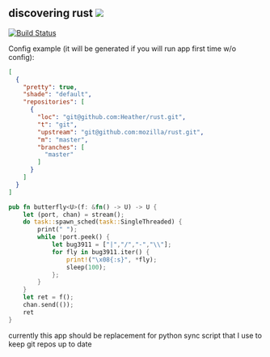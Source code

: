 discovering rust ![](http://img0.joyreactor.cc/pics/post/Dota-2-%D1%84%D1%8D%D0%BD%D0%B4%D0%BE%D0%BC%D1%8B-mirana-%D0%BF%D0%B5%D1%81%D0%BE%D1%87%D0%BD%D0%B8%D1%86%D0%B0-810820.png)
--------------------

[![Build Status](https://travis-ci.org/Heather/Mirana.png?branch=master)](https://travis-ci.org/Heather/Mirana)

Config example (it will be generated if you will run app first time w/o config):

``` json
[
  {
    "pretty": true,
    "shade": "default",
    "repositories": [
      {
        "loc": "git@github.com:Heather/rust.git",
        "t": "git",
        "upstream": "git@github.com:mozilla/rust.git",
        "m": "master",
        "branches": [
          "master"
        ]
      }
    ]
  }
]
```

``` rust
pub fn butterfly<U>(f: &fn() -> U) -> U {
    let (port, chan) = stream();
    do task::spawn_sched(task::SingleThreaded) {
        print(" ");
        while !port.peek() {
            let bug3911 = ["|","/","-","\\"];
            for fly in bug3911.iter() {
                print!("\x08{:s}", *fly);
                sleep(100);
            };
        }
    }
    let ret = f();
    chan.send(());
    ret
}
```

currently this app should be replacement for python sync script that I use to keep git repos up to date
